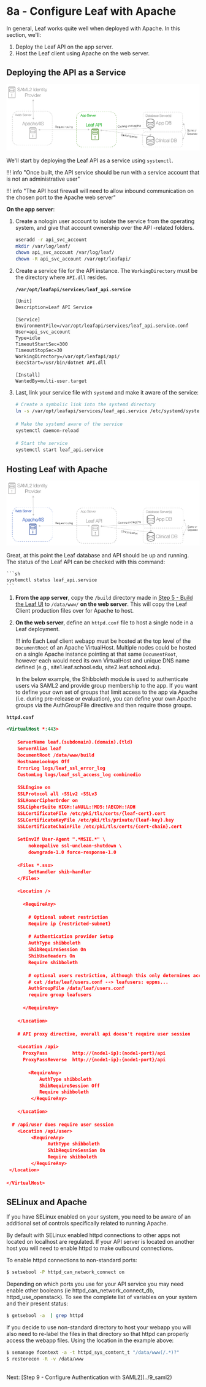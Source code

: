 # 8a - Configure Leaf with Apache

In general, Leaf works quite well when deployed with Apache. In this section, we'll:

1. Deploy the Leaf API on the app server.
2. Host the Leaf client using Apache on the web server.

## Deploying the API as a Service

![Infra](../images/infra_app_focus.png "Architecure-Focus-Example") 

We'll start by deploying the Leaf API as a service using `systemctl`.

!!! info "Once built, the API service should be run with a service account that is not an administrative user"

!!! info "The API host firewall will need to allow inbound communication on the chosen port to the Apache web server"

**On the app server**:

1. Create a nologin user account to isolate the service from the operating system, and give that account ownership over the API -related folders.

    ```sh
    useradd -r api_svc_account
    mkdir /var/log/leaf/
    chown api_svc_account /var/log/leaf/
    chown -R api_svc_account /var/opt/leafapi/
    ```

2. Create a service file for the API instance. The `WorkingDirectory` must be the directory where `API.dll` resides.

    **`/var/opt/leafapi/services/leaf_api.service`**

    ```
    [Unit]
    Description=Leaf API Service

    [Service]
    EnvironmentFile=/var/opt/leafapi/services/leaf_api.service.conf
    User=api_svc_account
    Type=idle
    TimeoutStartSec=300
    TimeoutStopSec=30
    WorkingDirectory=/var/opt/leafapi/api/
    ExecStart=/usr/bin/dotnet API.dll 

    [Install]
    WantedBy=multi-user.target
    ```

3. Last, link your service file with `systemd` and make it aware of the service:

    ```sh
    # Create a symbolic link into the systemd directory
    ln -s /var/opt/leafapi/services/leaf_api.service /etc/systemd/system/leaf_api.service

    # Make the systemd aware of the service
    systemctl daemon-reload

    # Start the service
    systemctl start leaf_api.service
    ```

## Hosting Leaf with Apache

![Infra](../images/infra_web_focus.png "Architecure-Focus-Example") 

Great, at this point the Leaf database and API should be up and running.
The status of the Leaf API can be checked with this command:

    ```sh
    systemctl status leaf_api.service
    ```

1. **From the app server**, copy the `/build` directory made in [Step 5 - Build the Leaf UI](../5_compile_client) to `/data/www/` **on the web server**. This will copy the Leaf Client production files over for Apache to host.

2. **On the web server**, define an `httpd.conf` file to host a single node in a Leaf deployment. 

    !!! info 
        Each Leaf client webapp must be hosted at the top level of the `DocumentRoot` of an Apache VirtualHost. Multiple nodes could be hosted on a single Apache instance pointing at that same `DocumentRoot`, however each would need its own VirtualHost and unique DNS name defined (e.g., site1.leaf.school.edu, site2.leaf.school.edu).

    In the below example, the Shibboleth module is used to authenticate users via SAML2 and provide group membership to the app. If you want to define your own set of groups that limit access to the app via Apache (i.e. during pre-release or evaluation), you can define your own Apache groups via the AuthGroupFile directive and then require those groups.

**`httpd.conf`**

```xml
<VirtualHost *:443>

    ServerName leaf.{subdomain}.{domain}.{tld}
    ServerAlias leaf
    DocumentRoot /data/www/build
    HostnameLookups Off
    ErrorLog logs/leaf_ssl_error_log
    CustomLog logs/leaf_ssl_access_log combinedio

    SSLEngine on
    SSLProtocol all -SSLv2 -SSLv3
    SSLHonorCipherOrder on
    SSLCipherSuite HIGH:!aNULL:!MD5:!AECDH:!ADH
    SSLCertificateFile /etc/pki/tls/certs/{leaf-cert}.cert
    SSLCertificateKeyFile /etc/pki/tls/private/{leaf-key}.key
    SSLCertificateChainFile /etc/pki/tls/certs/{cert-chain}.cert

    SetEnvIf User-Agent ".*MSIE.*" \
        nokeepalive ssl-unclean-shutdown \
        downgrade-1.0 force-response-1.0

    <Files *.sso>
        SetHandler shib-handler
    </Files>

    <Location />

      <RequireAny>

        # Optional subnet restriction
        Require ip {restricted-subnet}

        # Authentication provider Setup
        AuthType shibboleth
        ShibRequireSession On
        ShibUseHeaders On
        Require shibboleth

        # optional users restriction, although this only determines access to the app, not a user's underlying authorization within the app
        # cat /data/leaf/users.conf --> leafusers: eppns...
        AuthGroupFile /data/leaf/users.conf
        require group leafusers

      </RequireAny>

    </Location>

    # API proxy directive, overall api doesn't require user session

    <Location /api>
      ProxyPass         http://{node1-ip}:{node1-port}/api
      ProxyPassReverse  http://{node1-ip}:{node1-port}/api
      
        <RequireAny>
            AuthType shibboleth
            ShibRequireSession Off 
		    Require shibboleth
         </RequireAny>

    </Location>

  # /api/user does require user session
    <Location /api/user>
         <RequireAny>
               AuthType shibboleth
               ShibRequireSession On
		       Require shibboleth
         </RequireAny>
 </Location>

</VirtualHost>
```


## SELinux and Apache
If you have SELinux enabled on your system, you need to be aware of an additional set of controls specifically related to running Apache.

By default with SELinux enabled httpd connections to other apps not located on localhost are regulated. If your API server is located on another host you will need to enable httpd to make outbound connections.

To enable httpd connections to non-standard ports: 

```bash
$ setsebool -P httpd_can_network_connect on
```

Depending on which ports you use for your API service you may need enable other booleans (ie httpd_can_network_connect_db, httpd_use_openstack). To see the complete list of variables on your system and their present status:

```bash
$ getsebool -a  | grep httpd
```

If you decide to use non-standard directory to host your webapp you will also need to re-label the files in that directory so that httpd can properly access the webapp files. Using the location in the example above:

```bash
$ semanage fcontext -a -t httpd_sys_content_t "/data/www(/.*)?"
$ restorecon -R -v /data/www
```

<br>
Next: [Step 9 - Configure Authentication with SAML2](../9_saml2)
